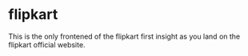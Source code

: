 # flipkart
This is the only frontened of the flipkart first insight as you land on the flipkart official website.
